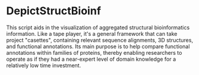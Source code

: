 # DepictStructBioinf

This script aids in the visualization of aggregated structural bioinformatics information. Like a tape player, it's a general framework that can take project "casettes", containing relevant sequence alignments, 3D structures, and functional annotations. Its main purpose is to help compare functional annotations within families of proteins, thereby enabling researchers to operate as if they had a near-expert level of domain knowledge for a relatively low time investment.

